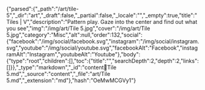{"parsed":{"_path":"/art/tile-5","_dir":"art","_draft":false,"_partial":false,"_locale":"","_empty":true,"title":"Tiles | V","description":"Pattern play. Gaze into the center and find out what you see","img":"/img/art/Tile 5.jpg","cover":"/img/art/Tile 5.jpg","category":"Misc","alt":null,"order":132,"social":{"facebook":"/img/social/facebook.svg","instagram":"/img/social/instagram.svg","youtube":"/img/social/youtube.svg","facebookAlt":"Facebook","instagramAlt":"Instagram","youtubeAlt":"Youtube"},"body":{"type":"root","children":[],"toc":{"title":"","searchDepth":2,"depth":2,"links":[]}},"_type":"markdown","_id":"content:art:Tile 5.md","_source":"content","_file":"art/Tile 5.md","_extension":"md"},"hash":"OeMwMCGVy1"}